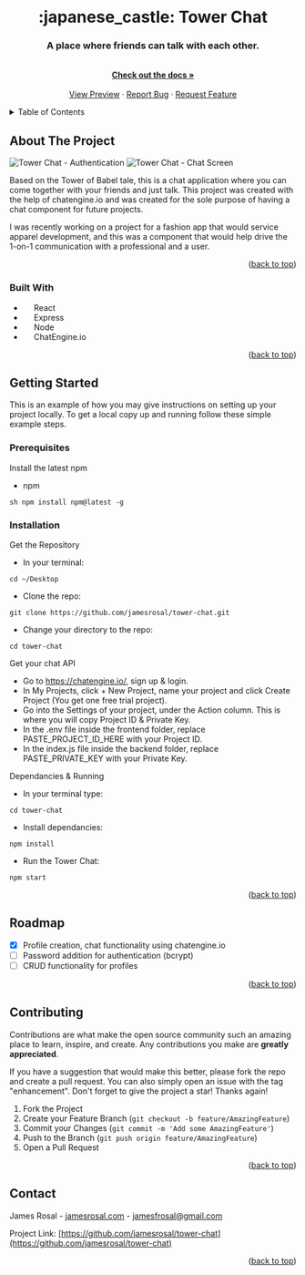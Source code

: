 <a name="readme-top"></a>

<br />
<div align="center">
  <h1 align="center">:japanese_castle: Tower Chat</h1>

  <p align="center">
    <h3>A place where friends can talk with each other.</h3>
    <br />
    <a href="https://github.com/jamesrosal/tower-chat"><strong>Check out the docs »</strong></a>
    <br />
    <br />
    <a href="#about-the-project">View Preview</a>
    ·
    <a href="https://github.com/jamesrosal/tower-chat/issues">Report Bug</a>
    ·
    <a href="https://github.com/jamesrosal/tower-chat/issues">Request Feature</a>
  </p>
</div>

<!-- TABLE OF CONTENTS -->
<details>
  <summary>Table of Contents</summary>
  <ol>
    <li>
      <a href="#about-the-project">About The Project</a>
      <ul>
        <li><a href="#built-with">Built With</a></li>
      </ul>
    </li>
    <li>
      <a href="#getting-started">Getting Started</a>
      <ul>
        <li><a href="#prerequisites">Prerequisites</a></li>
        <li><a href="#installation">Installation</a></li>
      </ul>
    </li>
    <li><a href="#roadmap">Roadmap</a></li>
    <li><a href="#contributing">Contributing</a></li>
    <li><a href="#contact">Contact</a></li>
  </ol>
</details>

<!-- ABOUT THE PROJECT -->
## About The Project

![Tower Chat - Authentication](https://github.com/jamesrosal/tower-chat/assets/33856891/a8bd6328-995a-4ca4-b90c-d5fb92969a29)
![Tower Chat - Chat Screen](https://github.com/jamesrosal/tower-chat/assets/33856891/eda204c0-e972-439d-baf3-ef6f14085d87)

Based on the Tower of Babel tale, this is a chat application where you can come together with your friends and just talk. This project was created with the help of chatengine.io and was created for the sole purpose of having a chat component for future projects.

I was recently working on a project for a fashion app that would service apparel development, and this was a component that would help drive the 1-on-1 communication with a professional and a user.

<p align="right">(<a href="#readme-top">back to top</a>)</p>



### Built With

* <img align="left" src="https://cdn.jsdelivr.net/gh/devicons/devicon/icons/react/react-original.svg" height="16" /> React
* <img align="left" src="https://cdn.simpleicons.org/express/white" height="16" /> Express
* <img align="left" src="https://cdn.jsdelivr.net/gh/devicons/devicon/icons/nodejs/nodejs-original.svg" height="16" /> Node
* <img align="left" src="https://chat-engine-assets.s3.amazonaws.com/temp-logo-min.png" height="16" /> ChatEngine.io

<p align="right">(<a href="#readme-top">back to top</a>)</p>



<!-- GETTING STARTED -->
## Getting Started

This is an example of how you may give instructions on setting up your project locally.
To get a local copy up and running follow these simple example steps.

### Prerequisites
Install the latest npm
* npm
```
sh npm install npm@latest -g
```

### Installation 
Get the Repository
* In your terminal:
```
cd ~/Desktop
```
* Clone the repo:
```
git clone https://github.com/jamesrosal/tower-chat.git
```
* Change your directory to the repo:
```
cd tower-chat
```

Get your chat API
- Go to https://chatengine.io/, sign up & login.
- In My Projects, click + New Project, name your project and click Create Project (You get one free trial project).
- Go into the Settings of your project, under the Action column. This is where you will copy Project ID & Private Key.
- In the .env file inside the frontend folder, replace PASTE_PROJECT_ID_HERE with your Project ID.
- In the index.js file inside the backend folder, replace PASTE_PRIVATE_KEY with your Private Key.

Dependancies & Running
* In your terminal type: 
```
cd tower-chat
```
* Install dependancies: 
```
npm install
```
* Run the Tower Chat: 
```
npm start
```

<p align="right">(<a href="#readme-top">back to top</a>)</p>

<!-- ROADMAP -->
## Roadmap

- [x] Profile creation, chat functionality using chatengine.io
- [ ] Password addition for authentication (bcrypt)
- [ ] CRUD functionality for profiles

<p align="right">(<a href="#readme-top">back to top</a>)</p>


<!-- CONTRIBUTING -->
## Contributing

Contributions are what make the open source community such an amazing place to learn, inspire, and create. Any contributions you make are **greatly appreciated**.

If you have a suggestion that would make this better, please fork the repo and create a pull request. You can also simply open an issue with the tag "enhancement".
Don't forget to give the project a star! Thanks again!

1. Fork the Project
2. Create your Feature Branch (`git checkout -b feature/AmazingFeature`)
3. Commit your Changes (`git commit -m 'Add some AmazingFeature'`)
4. Push to the Branch (`git push origin feature/AmazingFeature`)
5. Open a Pull Request

<p align="right">(<a href="#readme-top">back to top</a>)</p>


<!-- CONTACT -->
## Contact

James Rosal - [jamesrosal.com](https://jamesrosal.com) - jamesfrosal@gmail.com

Project Link: [https://github.com/jamesrosal/tower-chat](https://github.com/jamesrosal/tower-chat)

<p align="right">(<a href="#readme-top">back to top</a>)</p>
